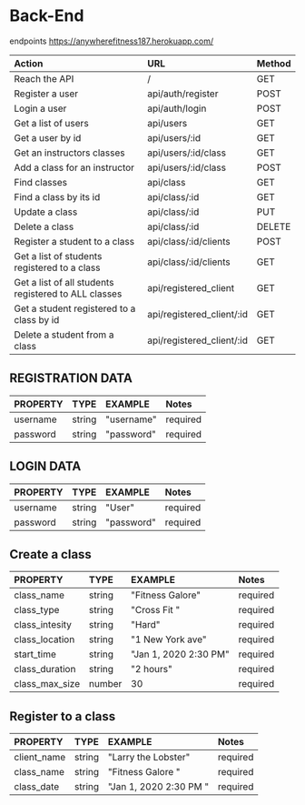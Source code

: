 # Back-End

endpoints
https://anywherefitness187.herokuapp.com/

| Action                                               | URL                       | Method |
| :--------------------------------------------------- | :------------------------ | :----- |
| Reach the API                                        | /                         | GET    |
| Register a user                                      | api/auth/register         | POST   |
| Login a user                                         | api/auth/login            | POST   |
| Get a list of users                                  | api/users                 | GET    |
| Get a user by id                                     | api/users/:id             | GET    |
| Get an instructors classes                           | api/users/:id/class       | GET    |
| Add a class for an instructor                        | api/users/:id/class       | POST   |
| Find classes                                         | api/class                 | GET    |
| Find a class by its id                               | api/class/:id             | GET    |
| Update a class                                       | api/class/:id             | PUT    |
| Delete a class                                       | api/class/:id             | DELETE |
| Register a student to a class                        | api/class/:id/clients     | POST   |
| Get a list of students registered to a class         | api/class/:id/clients     | GET    |
| Get a list of all students registered to ALL classes | api/registered_client     | GET    |
| Get a student registered to a class by id            | api/registered_client/:id | GET    |
| Delete a student from a class                        | api/registered_client/:id | GET    |

## REGISTRATION DATA

| PROPERTY | TYPE   | EXAMPLE    | Notes    |
| :------- | :----- | :--------- | :------- |
| username | string | "username" | required |
| password | string | "password" | required |

## LOGIN DATA

| PROPERTY | TYPE   | EXAMPLE    | Notes    |
| :------- | :----- | :--------- | :------- |
| username | string | "User"     | required |
| password | string | "password" | required |

## Create a class

| PROPERTY       | TYPE   | EXAMPLE               | Notes    |
| :------------- | :----- | :-------------------- | :------- |
| class_name     | string | "Fitness Galore"      | required |
| class_type     | string | "Cross Fit "          | required |
| class_intesity | string | "Hard"                | required |
| class_location | string | "1 New York ave"      | required |
| start_time     | string | "Jan 1, 2020 2:30 PM" | required |
| class_duration | string | "2 hours"             | required |
| class_max_size | number | 30                    | required |

## Register to a class

| PROPERTY    | TYPE   | EXAMPLE                | Notes    |
| :---------- | :----- | :--------------------- | :------- |
| client_name | string | "Larry the Lobster"    | required |
| class_name  | string | "Fitness Galore "      | required |
| class_date  | string | "Jan 1, 2020 2:30 PM " | required |
